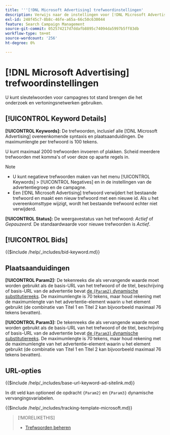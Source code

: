 ```yaml
---
title: '''[!DNL Microsoft Advertising] trefwoordinstellingen'
description: Verwijs naar de instellingen voor [!DNL Microsoft Advertising] trefwoorden.
exl-id: 248f45c7-8b8c-46fe-a65a-66c50c630044
feature: Search Campaign Management
source-git-commit: 052574217d7ddafb8895c74094da5997b5ff83db
workflow-type: tm+mt
source-wordcount: '256'
ht-degree: 0%

---
```


# [!DNL Microsoft Advertising] trefwoordinstellingen

U kunt sleutelwoorden voor campagnes tot stand brengen die het onderzoek en vertoningsnetwerken gebruiken.

## [!UICONTROL Keyword Details]

**[!UICONTROL Keywords]:** De trefwoorden, inclusief alle [!DNL Microsoft Advertising] overeenkomende syntaxis en plaatsaanduidingen. De maximumlengte per trefwoord is 100 tekens.

U kunt maximaal 2000 trefwoorden invoeren of plakken. Scheid meerdere trefwoorden met komma&#39;s of voer deze op aparte regels in.

>[!NOTE]
>
>* U kunt negatieve trefwoorden maken van het menu [!UICONTROL Keywords] > [!UICONTROL Negatives] en in de instellingen van de advertentiegroep en de campagne.
>* Een [!DNL Microsoft Advertising] trefwoord verwijdert het bestaande trefwoord en maakt een nieuw trefwoord met een nieuwe id. Als u het overeenkomsttype wijzigt, wordt het bestaande trefwoord echter niet verwijderd.

**[!UICONTROL Status]:** De weergavestatus van het trefwoord: *Actief* of *Gepauzeerd*. De standaardwaarde voor nieuwe trefwoorden is *Actief*.

## [!UICONTROL Bids]

<!-- **[!UICONTROL Bid]:** -->

{{$include /help/_includes/bid-keyword.md}}

## Plaatsaanduidingen

**[!UICONTROL Param2]:** De tekenreeks die als vervangende waarde moet worden gebruikt als de basis-URL van het trefwoord of de titel, beschrijving of basis-URL van de advertentie bevat [de `{Param2}` dynamische substitutiereeks](https://help.bingads.microsoft.com/#apex/3/en/53079/0). De maximumlengte is 70 tekens, maar houd rekening met de maximumlengte van het advertentie-element waarin u het element gebruikt (de combinatie van Titel 1 en Titel 2 kan bijvoorbeeld maximaal 76 tekens bevatten).

**[!UICONTROL Param3]:** De tekenreeks die als vervangende waarde moet worden gebruikt als de basis-URL van het trefwoord of de titel, beschrijving of basis-URL van de advertentie bevat [de `{Param3}` dynamische substitutiereeks](https://help.bingads.microsoft.com/#apex/3/en/53079/0). De maximumlengte is 70 tekens, maar houd rekening met de maximumlengte van het advertentie-element waarin u het element gebruikt (de combinatie van Titel 1 en Titel 2 kan bijvoorbeeld maximaal 76 tekens bevatten).

## URL-opties

<!-- **[!UICONTROL Base URl]:** -->

{{$include /help/_includes/base-url-keyword-ad-sitelink.md}}

In dit veld kan optioneel de opdracht `{Param2}` en `{Param3}` dynamische vervangingsvariabelen.

<!-- **[!UICONTROL Tracking Template]:** -->

{{$include /help/_includes/tracking-template-microsoft.md}}

>[!MORELIKETHIS]
>
>* [Trefwoorden beheren](/help/search-social-commerce/campaign-management/campaigns/keyword-manage.md)
